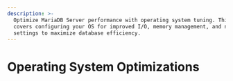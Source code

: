 ```yaml
---
description: >-
  Optimize MariaDB Server performance with operating system tuning. This section
  covers configuring your OS for improved I/O, memory management, and network
  settings to maximize database efficiency.
---
```


# Operating System Optimizations

